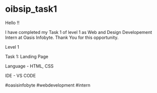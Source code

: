 # oibsip_task1
Hello !!

I have completed my Task 1 of level 1 as Web and Design Developement Intern at Oasis Infobyte. Thank You for this opportunity.

Level 1

Task 1: Landing Page

Language - HTML, CSS

IDE - VS CODE

#oasisinfobyte #webdevelopment #intern